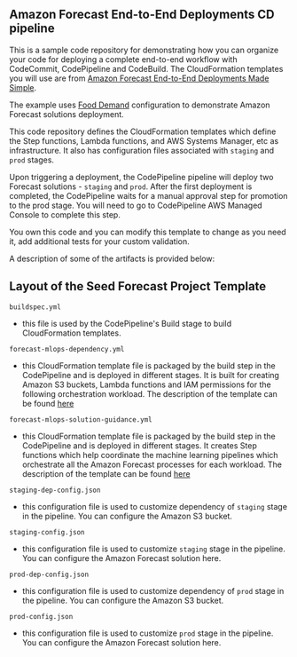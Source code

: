 ## Amazon Forecast End-to-End Deployments CD pipeline

This is a sample code repository for demonstrating how you can organize your code for deploying a complete end-to-end workflow with CodeCommit, CodePipeline and CodeBuild. The CloudFormation templates you will use are from [Amazon Forecast End-to-End Deployments Made Simple](https://github.com/aws-samples/amazon-forecast-samples/tree/main/ml_ops). 

The example uses [Food Demand](https://github.com/aws-samples/amazon-forecast-samples/blob/main/ml_ops/sample_data/FoodDemand.md) configuration to demonstrate Amazon Forecast solutions deployment. 

This code repository defines the CloudFormation templates which define the Step functions, Lambda functions, and AWS Systems Manager, etc as infrastructure. It also has configuration files associated with `staging` and `prod` stages. 

Upon triggering a deployment, the CodePipeline pipeline will deploy two Forecast solutions - `staging` and `prod`. After the first deployment is completed, the CodePipeline waits for a manual approval step for promotion to the prod stage. You will need to go to CodePipeline AWS Managed Console to complete this step.

You own this code and you can modify this template to change as you need it, add additional tests for your custom validation. 

A description of some of the artifacts is provided below:


## Layout of the Seed Forecast Project Template

`buildspec.yml`
 - this file is used by the CodePipeline's Build stage to build CloudFormation templates.

`forecast-mlops-dependency.yml`
 - this CloudFormation template file is packaged by the build step in the CodePipeline and is deployed in different stages. It is built for creating Amazon S3 buckets, Lambda functions and IAM permissions for the following orchestration workload. The description of the template can be found [here](https://github.com/aws-samples/amazon-forecast-samples/tree/main/ml_ops)

`forecast-mlops-solution-guidance.yml`
 - this CloudFormation template file is packaged by the build step in the CodePipeline and is deployed in different stages. It creates Step functions which help coordinate the machine learning pipelines which orchestrate all the Amazon Forecast processes for each workload. The description of the template can be found [here](https://github.com/aws-samples/amazon-forecast-samples/tree/main/ml_ops)

`staging-dep-config.json`
 - this configuration file is used to customize dependency of `staging` stage in the pipeline. You can configure the Amazon S3 bucket.

`staging-config.json`
 - this configuration file is used to customize `staging` stage in the pipeline. You can configure the Amazon Forecast solution here.

`prod-dep-config.json`
 - this configuration file is used to customize dependency of `prod` stage in the pipeline. You can configure the Amazon S3 bucket.

`prod-config.json`
 - this configuration file is used to customize `prod` stage in the pipeline. You can configure the Amazon Forecast solution here.
